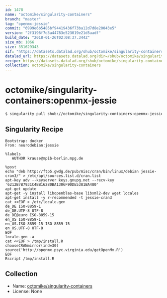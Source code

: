 ```yaml
---
id: 1478
name: "octomike/singularity-containers"
branch: "master"
tag: "openmx-jessie"
commit: "6999e6b5485bf94419436f73ba12d7d8e20043e5"
version: "2f3196f7d3a44783e523019e21d5aadf"
build_date: "2018-01-26T02:08:37.344Z"
size_mb: 1066
size: 351629343
sif: "https://datasets.datalad.org/shub/octomike/singularity-containers/openmx-jessie/2018-01-26-6999e6b5-2f3196f7/2f3196f7d3a44783e523019e21d5aadf.simg"
datalad_url: https://datasets.datalad.org?dir=/shub/octomike/singularity-containers/openmx-jessie/2018-01-26-6999e6b5-2f3196f7/
recipe: https://datasets.datalad.org/shub/octomike/singularity-containers/openmx-jessie/2018-01-26-6999e6b5-2f3196f7/Singularity
collection: octomike/singularity-containers
---
```


# octomike/singularity-containers:openmx-jessie

```bash
$ singularity pull shub://octomike/singularity-containers:openmx-jessie
```

## Singularity Recipe

```singularity
Bootstrap: docker
From: neurodebian:jessie

%labels
   AUTHOR krause@mpib-berlin.mpg.de

%post
echo "deb http://ftp5.gwdg.de/pub/misc/cran/bin/linux/debian jessie-cran3/" > /etc/apt/sources.list.d/cran.list
apt-key adv --keyserver keys.gnupg.net --recv-key '6212B7B7931C4BB16280BA1306F90DE5381BA480'
apt-get update
apt-get -y install libopenblas-base libxml2-dev wget locales
apt-get install -y r-recommended -t jessie-cran3
cat <<EOF > /etc/locale.gen
de_DE ISO-8859-1
de_DE.UTF-8 UTF-8
de_DE@euro ISO-8859-15
en_US ISO-8859-1
en_US.ISO-8859-15 ISO-8859-15
en_US.UTF-8 UTF-8
EOF
locale-gen -a
cat <<EOF > /tmp/install.R
chooseCRANmirror(ind=30)
source('http://openmx.psyc.virginia.edu/getOpenMx.R')
EOF
Rscript /tmp/install.R
```

## Collection

 - Name: [octomike/singularity-containers](https://github.com/octomike/singularity-containers)
 - License: None

